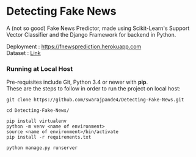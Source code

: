 # Detecting Fake News 
A (not so good) Fake News Predictor, made using Scikit-Learn's Support Vector Classifier and the Django Framework for backend in Python.
<br>

Deployment : https://fnewsprediction.herokuapp.com
<br>
Dataset : [Link](https://www.kaggle.com/clmentbisaillon/fake-and-real-news-dataset)
<br>

### Running at Local Host 
Pre-requisites include Git, Python 3.4 or newer with **pip**.
<br>
These are the steps to follow in order to run the project on local host: 
<br>

```
git clone https://github.com/swarajpande4/Detecting-Fake-News.git
```

```
cd Detecting-Fake-News/
```

```
pip install virtualenv
python -m venv <name of environment>
source <name of environment>/bin/activate
pip install -r requirements.txt
```

```
python manage.py runserver
```

